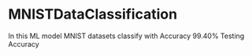 # MNISTDataClassification
In this ML model MNIST datasets classify with Accuracy 99.40% Testing Accuracy
